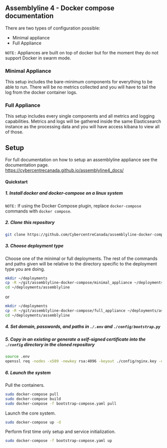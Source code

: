 ## Assemblyline 4 - Docker compose documentation

There are two types of configuration possible:

- Minimal appliance
- Full Appliance

```NOTE:``` Appliances are built on top of docker but for the moment they do not support Docker in swarm mode.

### Minimal Appliance

This setup includes the bare-minimum components for everything to be able to run. There will be no metrics collected and you will have to tail the log from the docker container logs.

### Full Appliance

This setup includes every single components and all metrics and logging capabilities. Metrics and logs will be gathered inside the same Elasticsearch instance as the processing data and you will have access kibana to view all of those.

## Setup

For full documentation on how to setup an assemblyline appliance see the documentation page.
https://cybercentrecanada.github.io/assemblyline4_docs/

#### Quickstart

##### 1. Install docker and docker-compose on a linux system
```NOTE:``` If using the Docker Compose plugin, replace `docker-compose` commands with `docker compose`.

##### 2. Clone this repository
```bash
git clone https://github.com/CybercentreCanada/assemblyline-docker-compose.git
```

##### 3. Choose deployment type
Choose one of the minimal or full deployments. The rest of the commands
and paths given will be relative to the directory specific to the deployment
type you are doing.
```bash
mkdir ~/deployments
cp -R ~/git/assemblyline-docker-compose/minimal_appliance ~/deployments/assemblyline
cd ~/deployments/assemblyline
```

or

```bash
mkdir ~/deployments
cp -R ~/git/assemblyline-docker-compose/full_appliance ~/deployments/assemblyline
cd ~/deployments/assemblyline
```

##### 4. Set domain, passwords, and paths in `./.env` and `./config/bootstrap.py`

##### 5. Copy in an existing or generate a self-signed certificate into the `./config` directory in the cloned repository
```bash
source .env
openssl req -nodes -x509 -newkey rsa:4096 -keyout ./config/nginx.key -out ./config/nginx.crt -days 365 -subj "/C=CA/ST=Ontario/L=Ottawa/O=CCCS/CN=$DOMAIN"
```

##### 6. Launch the system
Pull the containers.
```bash
sudo docker-compose pull
sudo docker-compose build
sudo docker-compose -f bootstrap-compose.yaml pull
```
Launch the core system.
```bash
sudo docker-compose up -d
```
Perform first time only setup and service initialization.
```bash
sudo docker-compose -f bootstrap-compose.yaml up
 ```

